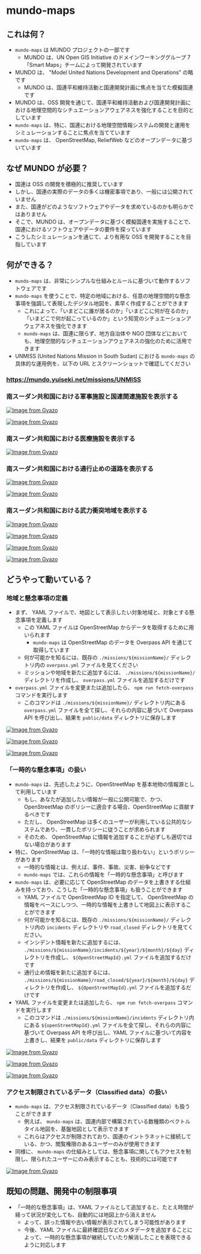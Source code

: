 # mundo-maps

## これは何？

- `mundo-maps` は MUNDO プロジェクトの一部です
  - MUNDO は、UN Open GIS Initiative のドメインワーキンググループ 7「Smart Maps」チームによって開発されています
- MUNDO は、 "Model United Nations Development and Operations" の略です
  - MUNDO は、国連平和維持活動と国連開発計画に焦点を当てた模擬国連です
- MUNDO は、OSS 開発を通じて、国連平和維持活動および国連開発計画における地理空間的なシチュエーションアウェアネスを強化することを目的としています
- `mundo-maps` は、特に、国連における地理空間情報システムの開発と運用をシミュレーションすることに焦点を当てています
- `mundo-maps` は、 OpenStreetMap, ReliefWeb などのオープンデータに基づいています

## なぜ MUNDO が必要？

- 国連は OSS の開発を積極的に推奨しています
- しかし、国連の実際のデータの多くは機密事項であり、一般には公開されていません
- また、国連がどのようなソフトウェアやデータを求めているのかも明らかではありません
- そこで、MUNDO は、オープンデータに基づく模擬国連を実施することで、国連におけるソフトウェアやデータの要件を探っています
- こうしたシミュレーションを通じて、より有用な OSS を開発することを目指しています

## 何ができる？

- `mundo-maps` は、非常にシンプルな仕組みとルールに基づいて動作するソフトウェアです
- `mundo-maps` を使うことで、特定の地域における、任意の地理空間的な懸念事項を強調して表現したデジタル地図を、素早く作成することができます
  - これによって、「いまどこに誰が居るのか」「いまどこに何が在るのか」「いまどこで何が起こっているのか」という知覚のシチュエーションアウェアネスを強化できます
  - `mundo-maps` は、国連に限らず、地方自治体や NGO 団体などにおいても、地理空間的なシチュエーションアウェアネスの強化のために活用できます
- UNMISS (United Nations Mission in South Sudan) における `mundo-maps` の具体的な運用例を、以下の URL とスクリーンショットで確認してください

### https://mundo.yuiseki.net/missions/UNMISS

### 南スーダン共和国における軍事施設と国連関連施設を表示する

[![Image from Gyazo](https://i.gyazo.com/1c951a512b4d5d55a7c4a066d81e055a.png)](https://gyazo.com/1c951a512b4d5d55a7c4a066d81e055a)

[![Image from Gyazo](https://i.gyazo.com/048d9a4332d0f764a733787c165deb8b.png)](https://gyazo.com/048d9a4332d0f764a733787c165deb8b)

### 南スーダン共和国における医療施設を表示する

[![Image from Gyazo](https://i.gyazo.com/e1c0df4e6532a7900d8e7816fa9ad922.png)](https://gyazo.com/e1c0df4e6532a7900d8e7816fa9ad922)

### 南スーダン共和国における通行止めの道路を表示する

[![Image from Gyazo](https://i.gyazo.com/a16fec8372618629e3af70696faced6a.png)](https://gyazo.com/a16fec8372618629e3af70696faced6a)

[![Image from Gyazo](https://i.gyazo.com/52c52135eb943fe834cbef3b0952aa42.png)](https://gyazo.com/52c52135eb943fe834cbef3b0952aa42)

### 南スーダン共和国における武力衝突地域を表示する

[![Image from Gyazo](https://i.gyazo.com/74ea7b2fff67489ea0d892b6290bdc8d.png)](https://gyazo.com/74ea7b2fff67489ea0d892b6290bdc8d)

[![Image from Gyazo](https://i.gyazo.com/24433d619775435216631d4e39a6adca.png)](https://gyazo.com/24433d619775435216631d4e39a6adca)

[![Image from Gyazo](https://i.gyazo.com/e8c5c298406d9e06bcf6ca1d064f48a1.png)](https://gyazo.com/e8c5c298406d9e06bcf6ca1d064f48a1)

[![Image from Gyazo](https://i.gyazo.com/e20a4faeab56e0149a730ded0811b33c.png)](https://gyazo.com/e20a4faeab56e0149a730ded0811b33c)

## どうやって動いている？

### 地域と懸念事項の定義

- まず、 YAML ファイルで、地図として表示したい対象地域と、対象とする懸念事項を定義します
  - この YAML ファイルは OpenStreetMap からデータを取得するために用いられます
    - `mundo-maps` は OpenStreetMap のデータを Overpass API を通じて取得しています
  - 何が可能かを知るには、既存の `./missions/${missionName}/` ディレクトリ内の `overpass.yml` ファイルを見てください
  - ミッションや地域を新たに追加するには、 `./missions/${missionName}/` ディレクトリを作成し、 `overpass.yml` ファイルを追加するだけです
- `overpass.yml` ファイルを変更または追加したら、 `npm run fetch-overpass` コマンドを実行します
  - このコマンドは `./missions/${missionName}/` ディレクトリ内にある `overpass.yml` ファイルを全て探し、それらの内容に基づいて Overpass API を呼び出し、結果を `public/data` ディレクトリに保存します

[![Image from Gyazo](https://i.gyazo.com/936c1e4d50a4d493844354f16de78657.png)](https://gyazo.com/936c1e4d50a4d493844354f16de78657)

[![Image from Gyazo](https://i.gyazo.com/b043c456f887fc7e096b51e148e98206.png)](https://gyazo.com/b043c456f887fc7e096b51e148e98206)

[![Image from Gyazo](https://i.gyazo.com/f5aaf5e3cfb59a098c6a9f81ea46d1bc.png)](https://gyazo.com/f5aaf5e3cfb59a098c6a9f81ea46d1bc)

### 「一時的な懸念事項」の扱い

- `mundo-maps` は、先述したように、OpenStreetMap を基本地物の情報源として利用しています
  - もし、あなたが追加したい情報が一般に公開可能で、かつ、 OpenStreetMap のポリシーに適合する場合、OpenStreetMap に貢献するべきです
  - ただし、 OpenStreetMap は多くのユーザーが利用している公共的なシステムであり、一貫したポリシーに従うことが求められます
  - そのため、 OpenStreetMap に情報を追加することが必ずしも適切ではない場合があります
- 特に、OpenStreetMap は、「一時的な情報は取り扱わない」というポリシーがあります
  - 一時的な情報とは、例えば、事件、事故、災害、紛争などです
  - `mundo-maps` では、これらの情報を「一時的な懸念事項」と呼びます
- `mundo-maps` は、必要に応じて OpenStreetMap のデータを上書きする仕組みを持っており、こうした「一時的な懸念事項」も扱うことができます
  - YAML ファイルで OpenStreetMap ID を指定して、 OpenStreetMap の情報をベースにしつつ、一時的な情報を上書きして地図上に表示することができます
  - 何が可能かを知るには、既存の `./missions/${missionName}/` ディレクトリ内の `incidents` ディレクトリや `road_closed` ディレクトリを見てください。
  - インシデント情報を新たに追加するには、 `./missions/${missionName}/incidents/${year}/${month}/${day}` ディレクトリを作成し、 `${OpenStreetMapId}.yml` ファイルを追加するだけです
  - 通行止め情報を新たに追加するには、 `./missions/${missionName}/road_closed/${year}/${month}/${day}` ディレクトリを作成し、 `${OpenStreetMapId}.yml` ファイルを追加するだけです
- YAML ファイルを変更または追加したら、 `npm run fetch-overpass` コマンドを実行します
  - このコマンドは `./missions/${missionName}/incidents` ディレクトリ内にある `${openStreetMapId}.yml` ファイルを全て探し、それらの内容に基づいて Overpass API を呼び出し、YAML ファイルに基づいて内容を上書きし、結果を `public/data` ディレクトリに保存します

[![Image from Gyazo](https://i.gyazo.com/023e2da70daa156d0fadb6e1cac24ae9.png)](https://gyazo.com/023e2da70daa156d0fadb6e1cac24ae9)

[![Image from Gyazo](https://i.gyazo.com/f742a1729cf517cd6d1b5d815cecd1a8.png)](https://gyazo.com/f742a1729cf517cd6d1b5d815cecd1a8)

[![Image from Gyazo](https://i.gyazo.com/9dd1613b4753695c98c286e945d5f676.png)](https://gyazo.com/9dd1613b4753695c98c286e945d5f676)

### アクセス制限されているデータ（Classified data）の扱い

- `mundo-maps` は、アクセス制限されているデータ（Classified data）も扱うことができます
  - 例えば、 `mundo-maps` は、国連内部で構築されている数種類のベクトルタイル地図を、基盤地図として表示できます
  - これらはアクセスが制限されており、国連のイントラネットに接続している、かつ、閲覧権限のあるユーザーのみが使用できます
- 同様に、 `mundo-maps` の仕組みとしては、懸念事項に関してもアクセスを制限し、限られたユーザーにのみ表示することも、技術的には可能です

[![Image from Gyazo](https://i.gyazo.com/46a523018154f49ef5fef215102fb67e.png)](https://gyazo.com/46a523018154f49ef5fef215102fb67e)

## 既知の問題、開発中の制限事項

- 「一時的な懸念事項」は、YAML ファイルとして追加すると、たとえ時間が経って状況が変化しても、自動的には地図上から消えません
  - よって、誤った情報や古い情報が表示されてしまう可能性があります
  - 今後、YAML ファイルに最終確認日などのメタデータを追加することによって、一時的な懸念事項が継続していたり解消したことを表現できるように対応します
